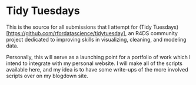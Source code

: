 # Tidy Tuesdays

This is the source for all submissions that I attempt for (Tidy Tuesdays)[https://github.com/rfordatascience/tidytuesday], an R4DS community project dedicated to improving skills in visualizing, cleaning, and modeling data. 

Personally, this will serve as a launching point for a portfolio of work which I intend to integrate with my personal website. I will make all of the scripts available here, and my idea is to have some write-ups of the more involved scripts over on my blogdown site.
